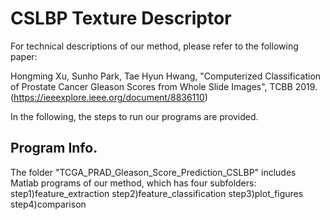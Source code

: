 # CSLBP Texture Descriptor

For technical descriptions of our method, please refer to the following paper: 

Hongming Xu, Sunho Park, Tae Hyun Hwang, "Computerized Classification of Prostate Cancer Gleason Scores from Whole Slide Images", TCBB 2019. (https://ieeexplore.ieee.org/document/8836110)

In the following, the steps to run our programs are provided. 

## Program Info.
The folder "TCGA_PRAD_Gleason_Score_Prediction_CSLBP" includes Matlab programs of our method, which has four subfolders:
step1)feature_extraction
step2)feature_classification
step3)plot_figures
step4)comparison
